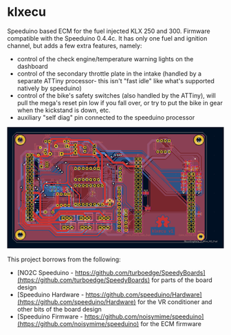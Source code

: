 # klxecu

Speeduino based ECM for the fuel injected KLX 250 and 300. Firmware compatible with the Speeduino 0.4.4c. It has only one fuel and ignition channel, but adds a few extra features, namely:

- control of the check engine/temperature warning lights on the dashboard
- control of the secondary throttle plate in the intake (handled by a separate ATTiny processor- this isn't "fast idle" like what's supported natively by speeduino)
- control of the bike's safety switches (also handled by the ATTiny), will pull the mega's reset pin low if you fall over, or try to put the bike in gear when the kickstand is down, etc.
- auxiliary "self diag" pin connected to the speeduino processor

![klxecu v1](board_image.PNG)

This project borrows from the following:

- [NO2C Speeduino - https://github.com/turboedge/SpeedyBoards](https://github.com/turboedge/SpeedyBoards) for parts of the board design
- [Speeduino Hardware - https://github.com/speeduino/Hardware](https://github.com/speeduino/Hardware) for the VR conditioner and other bits of the board design
- [Speeduino Firmware - https://github.com/noisymime/speeduino](https://github.com/noisymime/speeduino) for the ECM firmware
